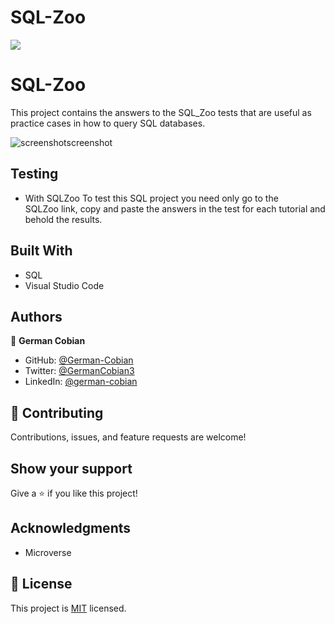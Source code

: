 # SQL-Zoo

![](https://img.shields.io/badge/Microverse-blueviolet)

# SQL-Zoo

This project contains the answers to the SQL_Zoo tests that are useful as practice cases in how to query SQL databases.

![screenshot![screenshot](https://user-images.githubusercontent.com/68709712/112390974-5ef44200-8cb4-11eb-9641-203dc6e26204.png)
](./app_screenshot.png)


## Testing

* With SQLZoo
To test this SQL project you need only go to the SQLZoo link, copy and paste the answers in the test for each tutorial and behold the results.


## Built With

- SQL
- Visual Studio Code


## Authors

👤 **German Cobian**

- GitHub: [@German-Cobian](https://github.com/German-Cobian)
- Twitter: [@GermanCobian3](https://twitter.com/GermanCobian3)
- LinkedIn: [@german-cobian](https://www.linkedin.com/in/german-cobian/)


## 🤝 Contributing

Contributions, issues, and feature requests are welcome!


## Show your support

Give a ⭐️ if you like this project!


## Acknowledgments

- Microverse


## 📝 License

This project is [MIT](lic.url) licensed.